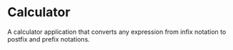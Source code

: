 # Calculator
A calculator application that converts any expression from infix notation to postfix and prefix notations.
